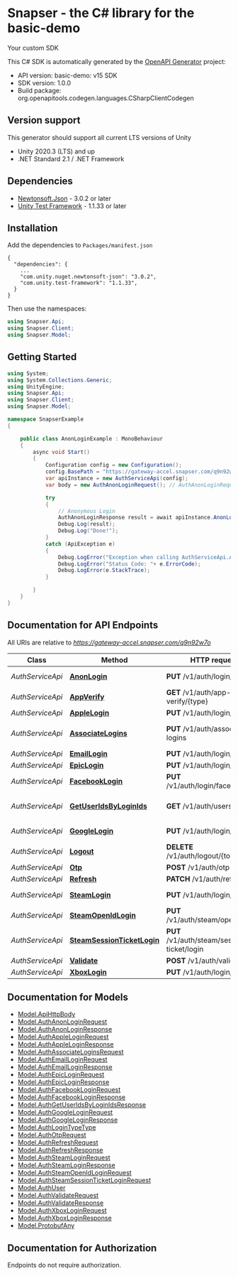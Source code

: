 # Snapser - the C# library for the basic-demo

Your custom SDK

This C# SDK is automatically generated by the [OpenAPI Generator](https://openapi-generator.tech) project:

- API version: basic-demo: v15 SDK
- SDK version: 1.0.0
- Build package: org.openapitools.codegen.languages.CSharpClientCodegen

<a id="version-support"></a>
## Version support
This generator should support all current LTS versions of Unity
- Unity 2020.3 (LTS) and up
- .NET Standard 2.1 / .NET Framework

<a id="dependencies"></a>
## Dependencies

- [Newtonsoft.Json](https://docs.unity3d.com/Packages/com.unity.nuget.newtonsoft-json@3.0/manual/index.html) - 3.0.2 or later
- [Unity Test Framework](https://docs.unity3d.com/Packages/com.unity.test-framework@1.1/manual/index.html) - 1.1.33 or later

<a id="installation"></a>
## Installation
Add the dependencies to `Packages/manifest.json`
```
{
  "dependencies": {
    ...
    "com.unity.nuget.newtonsoft-json": "3.0.2",
    "com.unity.test-framework": "1.1.33",
  }
}
```

Then use the namespaces:
```csharp
using Snapser.Api;
using Snapser.Client;
using Snapser.Model;
```

<a id="getting-started"></a>
## Getting Started

```csharp
using System;
using System.Collections.Generic;
using UnityEngine;
using Snapser.Api;
using Snapser.Client;
using Snapser.Model;

namespace SnapserExample
{

    public class AnonLoginExample : MonoBehaviour
    {
        async void Start()
        {
            Configuration config = new Configuration();
            config.BasePath = "https://gateway-accel.snapser.com/q9n92w7o";
            var apiInstance = new AuthServiceApi(config);
            var body = new AuthAnonLoginRequest(); // AuthAnonLoginRequest | 

            try
            {
                // Anonymous Login
                AuthAnonLoginResponse result = await apiInstance.AnonLoginAsync(body);
                Debug.Log(result);
                Debug.Log("Done!");
            }
            catch (ApiException e)
            {
                Debug.LogError("Exception when calling AuthServiceApi.AnonLogin: " + e.Message );
                Debug.LogError("Status Code: "+ e.ErrorCode);
                Debug.LogError(e.StackTrace);
            }

        }
    }
}
```

<a id="documentation-for-api-endpoints"></a>
## Documentation for API Endpoints

All URIs are relative to *https://gateway-accel.snapser.com/q9n92w7o*

Class | Method | HTTP request | Description
------------ | ------------- | ------------- | -------------
*AuthServiceApi* | [**AnonLogin**](AuthServiceApi.md#anonlogin) | **PUT** /v1/auth/login/anon | Anonymous Login
*AuthServiceApi* | [**AppVerify**](AuthServiceApi.md#appverify) | **GET** /v1/auth/app-verify/{type} | Token
*AuthServiceApi* | [**AppleLogin**](AuthServiceApi.md#applelogin) | **PUT** /v1/auth/login/apple | Apple Login
*AuthServiceApi* | [**AssociateLogins**](AuthServiceApi.md#associatelogins) | **PUT** /v1/auth/associate-logins | Associate Multiple Logins
*AuthServiceApi* | [**EmailLogin**](AuthServiceApi.md#emaillogin) | **PUT** /v1/auth/login/email | Email Login
*AuthServiceApi* | [**EpicLogin**](AuthServiceApi.md#epiclogin) | **PUT** /v1/auth/login/epic | Epic Login
*AuthServiceApi* | [**FacebookLogin**](AuthServiceApi.md#facebooklogin) | **PUT** /v1/auth/login/facebook | Facebook Login
*AuthServiceApi* | [**GetUserIdsByLoginIds**](AuthServiceApi.md#getuseridsbyloginids) | **GET** /v1/auth/users | Get User Ids (App Auth)
*AuthServiceApi* | [**GoogleLogin**](AuthServiceApi.md#googlelogin) | **PUT** /v1/auth/login/google | Google Login
*AuthServiceApi* | [**Logout**](AuthServiceApi.md#logout) | **DELETE** /v1/auth/logout/{token} | Logout User
*AuthServiceApi* | [**Otp**](AuthServiceApi.md#otp) | **POST** /v1/auth/otp | Email Login
*AuthServiceApi* | [**Refresh**](AuthServiceApi.md#refresh) | **PATCH** /v1/auth/refresh | Token
*AuthServiceApi* | [**SteamLogin**](AuthServiceApi.md#steamlogin) | **PUT** /v1/auth/login/steam | Steam Login
*AuthServiceApi* | [**SteamOpenIdLogin**](AuthServiceApi.md#steamopenidlogin) | **PUT** /v1/auth/steam/openid/login | Steam Login
*AuthServiceApi* | [**SteamSessionTicketLogin**](AuthServiceApi.md#steamsessionticketlogin) | **PUT** /v1/auth/steam/session-ticket/login | Steam Login
*AuthServiceApi* | [**Validate**](AuthServiceApi.md#validate) | **POST** /v1/auth/validate | Token
*AuthServiceApi* | [**XboxLogin**](AuthServiceApi.md#xboxlogin) | **PUT** /v1/auth/login/xbox | Xbox Login


<a id="documentation-for-models"></a>
## Documentation for Models

 - [Model.ApiHttpBody](ApiHttpBody.md)
 - [Model.AuthAnonLoginRequest](AuthAnonLoginRequest.md)
 - [Model.AuthAnonLoginResponse](AuthAnonLoginResponse.md)
 - [Model.AuthAppleLoginRequest](AuthAppleLoginRequest.md)
 - [Model.AuthAppleLoginResponse](AuthAppleLoginResponse.md)
 - [Model.AuthAssociateLoginsRequest](AuthAssociateLoginsRequest.md)
 - [Model.AuthEmailLoginRequest](AuthEmailLoginRequest.md)
 - [Model.AuthEmailLoginResponse](AuthEmailLoginResponse.md)
 - [Model.AuthEpicLoginRequest](AuthEpicLoginRequest.md)
 - [Model.AuthEpicLoginResponse](AuthEpicLoginResponse.md)
 - [Model.AuthFacebookLoginRequest](AuthFacebookLoginRequest.md)
 - [Model.AuthFacebookLoginResponse](AuthFacebookLoginResponse.md)
 - [Model.AuthGetUserIdsByLoginIdsResponse](AuthGetUserIdsByLoginIdsResponse.md)
 - [Model.AuthGoogleLoginRequest](AuthGoogleLoginRequest.md)
 - [Model.AuthGoogleLoginResponse](AuthGoogleLoginResponse.md)
 - [Model.AuthLoginTypeType](AuthLoginTypeType.md)
 - [Model.AuthOtpRequest](AuthOtpRequest.md)
 - [Model.AuthRefreshRequest](AuthRefreshRequest.md)
 - [Model.AuthRefreshResponse](AuthRefreshResponse.md)
 - [Model.AuthSteamLoginRequest](AuthSteamLoginRequest.md)
 - [Model.AuthSteamLoginResponse](AuthSteamLoginResponse.md)
 - [Model.AuthSteamOpenIdLoginRequest](AuthSteamOpenIdLoginRequest.md)
 - [Model.AuthSteamSessionTicketLoginRequest](AuthSteamSessionTicketLoginRequest.md)
 - [Model.AuthUser](AuthUser.md)
 - [Model.AuthValidateRequest](AuthValidateRequest.md)
 - [Model.AuthValidateResponse](AuthValidateResponse.md)
 - [Model.AuthXboxLoginRequest](AuthXboxLoginRequest.md)
 - [Model.AuthXboxLoginResponse](AuthXboxLoginResponse.md)
 - [Model.ProtobufAny](ProtobufAny.md)


<a id="documentation-for-authorization"></a>
## Documentation for Authorization

Endpoints do not require authorization.

